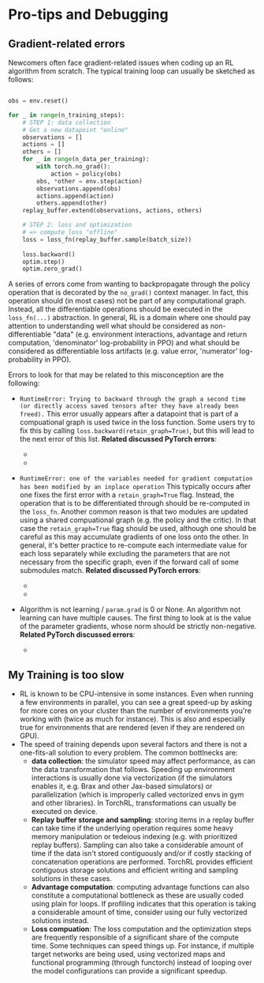 # Pro-tips and Debugging

## Gradient-related errors

Newcomers often face gradient-related issues when coding up an RL algorithm from scratch.
The typical training loop can usually be sketched as follows:
```python

obs = env.reset()

for _ in range(n_training_steps):
    # STEP 1: data collection
    # Get a new datapoint "online"
    observations = []
    actions = []
    others = []
    for _ in range(n_data_per_training):
        with torch.no_grad():
            action = policy(obs)
        obs, *other = env.step(action)
        observations.append(obs)
        actions.append(action)
        others.append(other)
    replay_buffer.extend(observations, actions, others)

    # STEP 2: loss and optimization
    # => compute loss "offline"
    loss = loss_fn(replay_buffer.sample(batch_size))
    
    loss.backward()
    optim.step()
    optim.zero_grad()

```

A series of errors come from wanting to backpropagate through the policy operation
that is decorated by the `no_grad()` context manager. In fact, this operation should
(in most cases) not be part of any computational graph. Instead, all the differentiable
operations should be executed in the `loss_fn(...)` abstraction.
In general, RL is a domain where one should pay attention to understanding well
what should be considered as non-differentiable "data" (e.g. environment 
interactions, advantage and return computation, 'denominator' log-probability in PPO)
and what should be considered as  differentiable loss artifacts
(e.g. value error, 'numerator' log-probability in PPO).

Errors to look for that may be related to this misconception are the following:
- `RuntimeError: Trying to backward through the graph a second time (or directly access saved tensors after they have already been freed).`
  This error usually appears after a datapoint that is part of a compuational graph is used twice
  in the loss function. Some users try to fix this by calling `loss.backward(retain_graph=True)`, but this will lead
  to the next error of this list.
  **Related discussed PyTorch errors**:
  - [](https://discuss.pytorch.org/t/how-to-properly-create-a-batch-with-torch-tensor/169217)
  - [](https://discuss.pytorch.org/t/i-am-training-my-multi-agents-reinforcement-learning-project-and-i-got-an-error-trying-to-backward-through-the-graph-a-second-time/152352)

- `RuntimeError: one of the variables needed for gradient computation has been modified by an inplace operation`
  This typically occurs after one fixes the first error with a `retain_graph=True` flag. Instead, the operation
  that is to be differentiated through should be re-computed in the `loss_fn`.
  Another common reason is that two modules are updated using a shared compuational graph (e.g. the policy and the critic).
  In that case the `retain_graph=True` flag should be used, although one should be careful as this
  may accumulate gradients of one loss onto the other. In general, it's better practice to
  re-compute each intermediate value for each loss separately while excluding the parameters
  that are not necessary from the specific graph, even if the forward call of some submodules match.
  **Related discussed PyTorch errors**:
  - [](https://discuss.pytorch.org/t/runtimeerror-one-of-the-variables-needed-for-gradient-computation-has-been-modified-by-an-inplace-operation-torch-floattensor-3-1-which-is-output-0-of-tanhbackward-is-at-version-1-expected-version-0-instead/87630)
  - [](https://discuss.pytorch.org/t/in-place-operation-error-while-training-maddpg/151622)

- Algorithm is not learning / `param.grad` is 0 or None.
  An algorithm not learning can have multiple causes. The first thing to look at
  is the value of the parameter gradients, whose norm should be strictly non-negative.
  **Related PyTorch discussed errors**:
  - [](https://discuss.pytorch.org/t/multi-threaded-backprop-failing-in-a3c-implementation/157132/5)

## My Training is too slow
- RL is known to be CPU-intensive in some instances. Even when running a few
  environments in parallel, you can see a great speed-up by asking for more cores on your cluster
  than the number of environments you're working with (twice as much for instance). This
  is also and especially true for environments that are rendered (even if they are rendered on GPU). 
- The speed of training depends upon several factors and there is not a one-fits-all
  solution to every problem. The common bottlnecks are:
  - **data collection**: the simulator speed may affect performance, as can the data
    transformation that follows. Speeding up environment interactions is usually
    done via vectorization (if the simulators enables it, e.g. Brax and other Jax-based
    simulators) or parallelization (which is improperly called vectorized envs in gym
    and other libraries). In TorchRL, transformations can usually be executed on device.
  - **Replay buffer storage and sampling**: storing items in a replay buffer can
    take time if the underlying operation requires some heavy memory manipulation
    or tedeious indexing (e.g. with prioritized replay buffers). Sampling can
    also take a considerable amount of time if the data isn't stored contiguously
    and/or if costly stacking of concatenation operations are performed.
    TorchRL provides efficient contiguous storage solutions and efficient writing
    and sampling solutions in these cases.
  - **Advantage computation**: computing advantage functions can also constitute
    a computational bottleneck as these are usually coded using plain for loops.
    If profiling indicates that this operation is taking a considerable amount
    of time, consider using our fully vectorized solutions instead.
  - **Loss compuation**: The loss computation and the optimization
    steps are frequently responsible of a significant share of the compute time.
    Some techniques can speed things up. For instance, if multiple target networks
    are being used, using vectorized maps and functional programming (through 
    functorch) instead of looping over the model configurations can provide a
    significant speedup.
